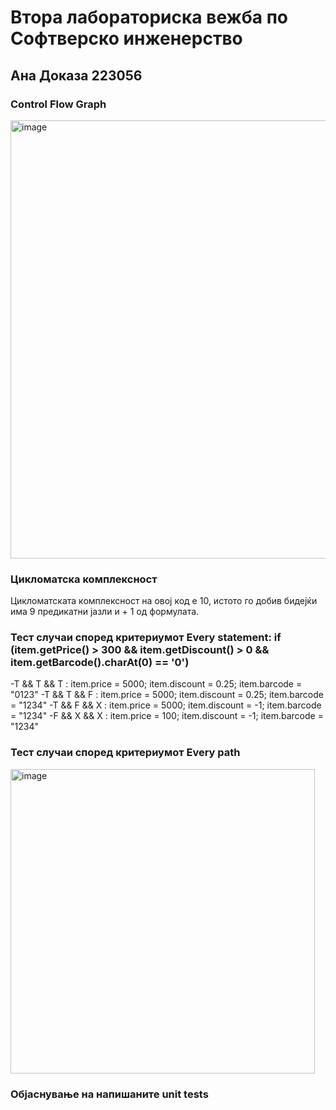 # Втора лабораториска вежба по Софтверско инженерство
## Ана Доказа 223056

### Control Flow Graph

<img width="701" alt="image" src="https://github.com/anadokaza/SI_2024_lab2_223056/assets/120387980/00920af5-9c5d-4d1a-b90c-5feb7d1b7c93">

### Цикломатска комплексност
Цикломатската комплексност на овој код е 10, истото го добив бидејќи има 9 предикатни јазли и + 1 од формулата.

### Тест случаи според критериумот Every statement: if (item.getPrice() > 300 && item.getDiscount() > 0 && item.getBarcode().charAt(0) == '0')
-T && T && T : item.price = 5000; item.discount = 0.25; item.barcode = "0123" 
-T && T && F  : item.price = 5000; item.discount = 0.25; item.barcode = "1234" 
-T && F && X : item.price = 5000; item.discount = -1; item.barcode = "1234" 
-F && X && X : item.price = 100; item.discount = -1; item.barcode = "1234"

### Тест случаи според критериумот Every path
<img width="487" alt="image" src="https://github.com/anadokaza/SI_2024_lab2_223056/assets/120387980/99dd7a70-fd84-4347-aa5e-133abe6b60e0">


### Објаснување на напишаните unit tests


